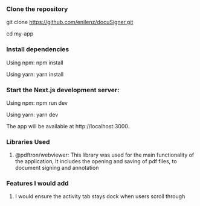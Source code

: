 ### Clone the repository

git clone https://github.com/enilenz/docuSigner.git

cd my-app


### Install dependencies
Using npm: npm install

Using yarn: yarn install


### Start the Next.js development server:
Using npm: npm run dev

Using yarn: yarn dev


The app will be available at http://localhost:3000.


### Libraries Used
1. @pdftron/webviewer: This library was used for the main functionality of the application, It includes the opening and saving of pdf files, to document signing and annotation


### Features I would add
1. I would ensure the activity tab stays dock when users scroll through
   
